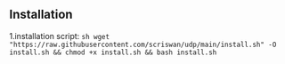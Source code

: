 ## Installation

1.installation script:
    ```sh
    wget "https://raw.githubusercontent.com/scriswan/udp/main/install.sh" -O install.sh && chmod +x install.sh && bash install.sh
    ```
